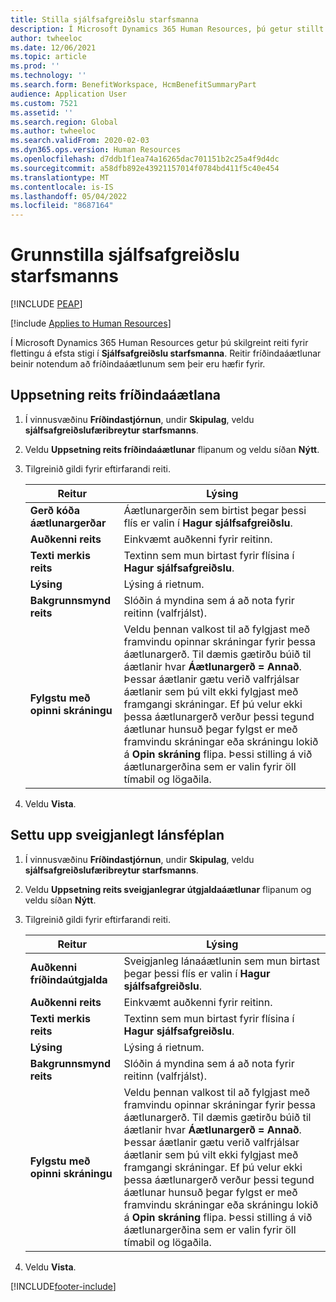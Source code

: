 ```yaml
---
title: Stilla sjálfsafgreiðslu starfsmanna
description: Í Microsoft Dynamics 365 Human Resources, þú getur stillt flísar fyrir toppstig siglingar í sjálfsafgreiðslu starfsmanna.
author: twheeloc
ms.date: 12/06/2021
ms.topic: article
ms.prod: ''
ms.technology: ''
ms.search.form: BenefitWorkspace, HcmBenefitSummaryPart
audience: Application User
ms.custom: 7521
ms.assetid: ''
ms.search.region: Global
ms.author: twheeloc
ms.search.validFrom: 2020-02-03
ms.dyn365.ops.version: Human Resources
ms.openlocfilehash: d7ddb1f1ea74a16265dac701151b2c25a4f9d4dc
ms.sourcegitcommit: a58dfb892e43921157014f0784bd411f5c40e454
ms.translationtype: MT
ms.contentlocale: is-IS
ms.lasthandoff: 05/04/2022
ms.locfileid: "8687164"
---
```

# <a name="configure-employee-self-service"></a>Grunnstilla sjálfsafgreiðslu starfsmanns


[!INCLUDE [PEAP](../includes/peap-2.md)]

[!include [Applies to Human Resources](../includes/applies-to-hr.md)]

Í Microsoft Dynamics 365 Human Resources getur þú skilgreint reiti fyrir flettingu á efsta stigi í **Sjálfsafgreiðslu starfsmanna**. Reitir fríðindaáætlunar beinir notendum að fríðindaáætlunum sem þeir eru hæfir fyrir.

## <a name="set-up-a-benefit-plans-tile"></a>Uppsetning reits fríðindaáætlana

1. Í vinnusvæðinu **Fríðindastjórnun**, undir **Skipulag**, veldu **sjálfsafgreiðslufæribreytur starfsmanns**.

2. Veldu **Uppsetning reits fríðindaáætlunar** flipanum og veldu síðan **Nýtt**.

3. Tilgreinið gildi fyrir eftirfarandi reiti.

   | Reitur | Lýsing |
   | --- | --- |
   | **Gerð kóða áætlunargerðar** | Áætlunargerðin sem birtist þegar þessi flís er valin í **Hagur sjálfsafgreiðslu**. |
   | **Auðkenni reits** | Einkvæmt auðkenni fyrir reitinn. |
   | **Texti merkis reits** | Textinn sem mun birtast fyrir flísina í **Hagur sjálfsafgreiðslu**. |
   | **Lýsing** | Lýsing á rietnum. |
   | **Bakgrunnsmynd reits** | Slóðin á myndina sem á að nota fyrir reitinn (valfrjálst). |
   | **Fylgstu með opinni skráningu** | Veldu þennan valkost til að fylgjast með framvindu opinnar skráningar fyrir þessa áætlunargerð. Til dæmis gætirðu búið til áætlanir hvar **Áætlunargerð = Annað**. Þessar áætlanir gætu verið valfrjálsar áætlanir sem þú vilt ekki fylgjast með framgangi skráningar. Ef þú velur ekki þessa áætlunargerð verður þessi tegund áætlunar hunsuð þegar fylgst er með framvindu skráningar eða skráningu lokið á **Opin skráning** flipa. Þessi stilling á við áætlunargerðina sem er valin fyrir öll tímabil og lögaðila. |

4. Veldu **Vista**.

## <a name="set-up-a-flex-credit-plan-tile"></a>Settu upp sveigjanlegt lánsféplan

1. Í vinnusvæðinu **Fríðindastjórnun**, undir **Skipulag**, veldu **sjálfsafgreiðslufæribreytur starfsmanns**.

2. Veldu **Uppsetning reits sveigjanlegrar útgjaldaáætlunar** flipanum og veldu síðan **Nýtt**.

3. Tilgreinið gildi fyrir eftirfarandi reiti.

   | Reitur | Lýsing |
   | --- | --- |
   | **Auðkenni fríðindaútgjalda** | Sveigjanleg lánaáætlunin sem mun birtast þegar þessi flís er valin í **Hagur sjálfsafgreiðslu**. |
   | **Auðkenni reits** | Einkvæmt auðkenni fyrir reitinn. |
   | **Texti merkis reits** | Textinn sem mun birtast fyrir flísina í **Hagur sjálfsafgreiðslu**. |
   | **Lýsing** | Lýsing á rietnum. |
   | **Bakgrunnsmynd reits** | Slóðin á myndina sem á að nota fyrir reitinn (valfrjálst). |
   | **Fylgstu með opinni skráningu** | Veldu þennan valkost til að fylgjast með framvindu opinnar skráningar fyrir þessa áætlunargerð. Til dæmis gætirðu búið til áætlanir hvar **Áætlunargerð = Annað**. Þessar áætlanir gætu verið valfrjálsar áætlanir sem þú vilt ekki fylgjast með framgangi skráningar. Ef þú velur ekki þessa áætlunargerð verður þessi tegund áætlunar hunsuð þegar fylgst er með framvindu skráningar eða skráningu lokið á **Opin skráning** flipa. Þessi stilling á við áætlunargerðina sem er valin fyrir öll tímabil og lögaðila. |

4. Veldu **Vista**.


[!INCLUDE[footer-include](../includes/footer-banner.md)]
